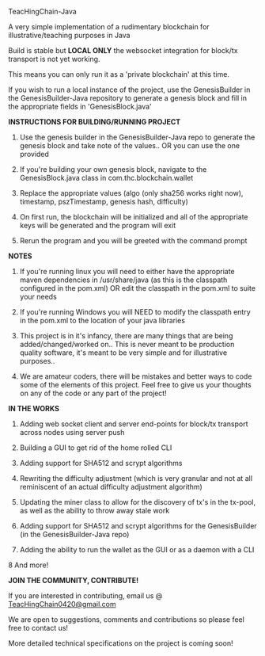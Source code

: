 TeacHingChain-Java

A very simple implementation of a rudimentary blockchain for illustrative/teaching purposes in Java 

Build is stable but **LOCAL ONLY** the websocket integration for block/tx transport is not yet working.

This means you can only run it as a 'private blockchain' at this time.

If you wish to run a local instance of the project, use the GenesisBuilder in the GenesisBuilder-Java repository to generate a genesis block and fill in the appropriate fields in 'GenesisBlock.java'

**INSTRUCTIONS FOR BUILDING/RUNNING PROJECT**

1.  Use the genesis builder in the GenesisBuilder-Java repo to generate the genesis block and take note of the values.. OR you can use the one provided

2.  If you're building your own genesis block, navigate to the GenesisBlock.java class in com.thc.blockchain.wallet

3.  Replace the appropriate values (algo (only sha256 works right now), timestamp, pszTimestamp, genesis hash, difficulty)

4.  On first run, the blockchain will be initialized and all of the appropriate keys will be generated and the program will exit

5.  Rerun the program and you will be greeted with the command prompt

**NOTES**

1.  If you're running linux you will need to either have the appropriate maven dependencies in /usr/share/java (as this is the classpath configured in the pom.xml) OR edit the classpath in the pom.xml to suite your needs

2.  If you're running Windows you will NEED to modify the classpath entry in the pom.xml to the location of your java libraries 

3.  This project is in it's infancy, there are many things that are being added/changed/worked on.. This is never meant to be production quality software, it's meant to be very simple and for illustrative purposes.. 

4.  We are amateur coders, there will be mistakes and better ways to code some of the elements of this project. Feel free to give us your thoughts on any of the code or any part of the project!

**IN THE WORKS**

1.  Adding web socket client and server end-points for block/tx transport across nodes using server push

2.  Building a GUI to get rid of the home rolled CLI

3.  Adding support for SHA512 and scrypt algorithms

4.  Rewriting the difficulty adjustment (which is very granular and not at all reminiscent of an actual difficulty adjustment algorithm)

5.  Updating the miner class to allow for the discovery of tx's in the tx-pool, as well as the ability to throw away stale work

6.  Adding support for SHA512 and scrypt algorithms for the GenesisBuilder (in the GenesisBuilder-Java repo)

7.  Adding the ability to run the wallet as the GUI or as a daemon with a CLI

8   And more!

**JOIN THE COMMUNITY, CONTRIBUTE!**

If you are interested in contributing, email us @ TeacHingChain0420@gmail.com

We are open to suggestions, comments and contributions so please feel free to contact us!

More detailed technical specifications on the project is coming soon!